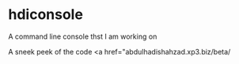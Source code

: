 # hdiconsole
A command line console thst I am working on 

A sneek peek of the code
<a href="abdulhadishahzad.xp3.biz/beta/
